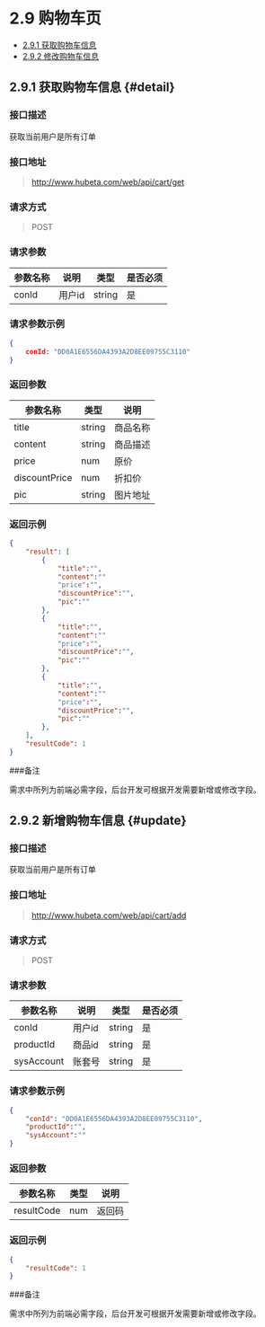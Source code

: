 # 2.9 购物车页

- [2.9.1 获取购物车信息](#detail) 
- [2.9.2 修改购物车信息](#update)

## 2.9.1 获取购物车信息 {#detail}

### 接口描述

获取当前用户是所有订单

### 接口地址

> http://www.hubeta.com/web/api/cart/get

### 请求方式

> POST

### 请求参数

| 参数名称 | 说明 | 类型 | 是否必须 |
| --------- | ------------ | ------ | ----- |
| conId | 用户id  |string | 是 |

### 请求参数示例

```json
{
    conId: "DD0A1E6556DA4393A2D8EE09755C3110"
}
```

### 返回参数

| 参数名称 |类型 |说明 |
| --------- | ------------ | ------ |
| title| string | 商品名称 |
| content| string | 商品描述 |
| price| num | 原价 |
| discountPrice| num | 折扣价 |
| pic| string| 图片地址 |

### 返回示例
```json
{
    "result": [
        {
            "title":"",
            "content":""
            "price":"",
            "discountPrice":"",
            "pic":""
        },
        {
            "title":"",
            "content":""
            "price":"",
            "discountPrice":"",
            "pic":""
        },
        {
            "title":"",
            "content":""
            "price":"",
            "discountPrice":"",
            "pic":""
        },
    ],
    "resultCode": 1
}
```

###备注

需求中所列为前端必需字段，后台开发可根据开发需要新增或修改字段。

## 2.9.2 新增购物车信息 {#update}

### 接口描述

获取当前用户是所有订单

### 接口地址

> http://www.hubeta.com/web/api/cart/add

### 请求方式

> POST

### 请求参数

| 参数名称 | 说明 | 类型 | 是否必须 |
| --------- | ------------ | ------ | ----- |
| conId | 用户id  |string | 是 |
| productId | 商品id  |string | 是 |
| sysAccount | 账套号  |string | 是 |


### 请求参数示例

```json
{
    "conId": "DD0A1E6556DA4393A2D8EE09755C3110",
    "productId":"",
    "sysAccount":""
}
```

### 返回参数

| 参数名称 |类型 |说明 |
| --------- | ------------ | ------ |
| resultCode| num | 返回码 |

### 返回示例
```json
{
    "resultCode": 1
}
```

###备注

需求中所列为前端必需字段，后台开发可根据开发需要新增或修改字段。




